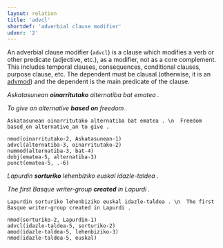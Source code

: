 ```yaml
---
layout: relation
title: 'advcl'
shortdef: 'adverbial clause modifier'
udver: '2'
---
```


An adverbial clause modifier (`advcl`) is a clause which modifies a verb or other predicate (adjective, etc.),
as a modifier, not as a core complement. This includes temporal clauses, consequences, conditional clauses, purpose clause, etc. The dependent must be clausal (otherwise, it is an [advmod]()) and the dependent is the main predicate of the clause.

*Askatasunean **oinarritutako** alternatiba bat ematea .*

*To give an alternative **based on** freedom  .*

~~~ sdparse
Askatasunean oinarritutako alternatiba bat ematea . \n  Freedom based_on alternative_an to give .

nmod(oinarritutako-2, Askatasunean-1)
advcl(alternatiba-3, oinarritutako-2)
nummod(alternatiba-3, bat-4)
dobj(ematea-5, alternatiba-3)
punct(ematea-5, .-6)
~~~



*Lapurdin **sorturiko** lehenbiziko euskal idazle-taldea .*

*The first Basque writer-group **created** in Lapurdi .*

~~~ sdparse
Lapurdin sorturiko lehenbiziko euskal idazle-taldea . \n  The first Basque writer-group created in Lapurdi .

nmod(sorturiko-2, Lapurdin-1)
advcl(idazle-taldea-5, sorturiko-2)
amod(idazle-taldea-5, lehenbiziko-3)
nmod(idazle-taldea-5, euskal)
~~~
<!-- Interlanguage links updated Po lis 14 15:35:03 CET 2022 -->
